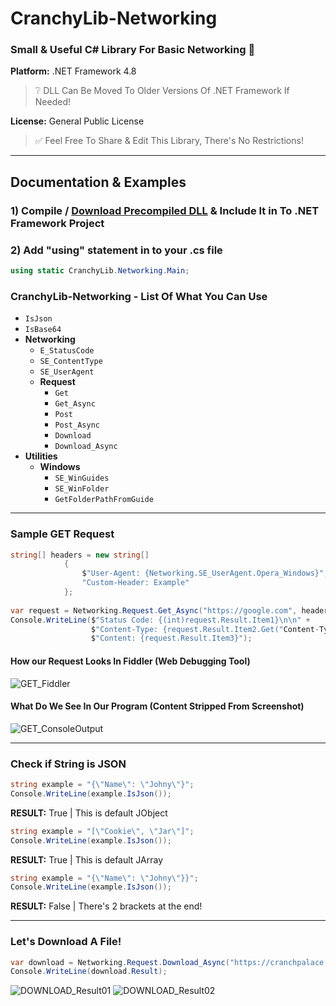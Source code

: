 # CranchyLib-Networking
### Small & Useful C# Library For Basic Networking :diamond_shape_with_a_dot_inside:
**Platform:** .NET Framework 4.8
> :grey_question: DLL Can Be Moved To Older Versions Of .NET Framework If Needed!

**License:** General Public License
> :white_check_mark: Feel Free To Share & Edit This Library, There's No Restrictions! 

____

## Documentation & Examples
### 1) Compile / [Download Precompiled DLL](https://google.com) & Include It in To .NET Framework Project
### 2) Add "using" statement in to your .cs file
```c#
using static CranchyLib.Networking.Main;
```

### CranchyLib-Networking - List Of What You Can Use
- `IsJson`
- `IsBase64`
- **Networking**
    - `E_StatusCode`
    - `SE_ContentType`
    - `SE_UserAgent`
    - **Request**
        - `Get` 
        - `Get_Async`
        - `Post`
        - `Post_Async`
        - `Download`
        - `Download_Async`
- **Utilities**
    - **Windows**
        - `SE_WinGuides`
        - `SE_WinFolder`
        - `GetFolderPathFromGuide` 

____

### Sample GET Request
```c#
string[] headers = new string[]
            {
                $"User-Agent: {Networking.SE_UserAgent.Opera_Windows}",
                "Custom-Header: Example"
            };
            
var request = Networking.Request.Get_Async("https://google.com", headers);
Console.WriteLine($"Status Code: {(int)request.Result.Item1}\n\n" +
                  $"Content-Type: {request.Result.Item2.Get("Content-Type")} \n\n" +
                  $"Content: {request.Result.Item3}");
```
#### How our Request Looks In Fiddler (Web Debugging Tool)
![GET_Fiddler](https://cranchpalace.info/github/assets/cranchylib/networking/GET_Fiddler.png "GET_Fiddler")
#### What Do We See In Our Program (Content Stripped From Screenshot)
![GET_ConsoleOutput](https://cranchpalace.info/github/assets/cranchylib/networking/GET_ConsoleOutput.png "GET_ConsoleOutput")

____

### Check if String is JSON
```c#
string example = "{\"Name\": \"Johny\"}";
Console.WriteLine(example.IsJson());
```
**RESULT:** True | This is default JObject
```c#
string example = "[\"Cookie\", \"Jar\"]";
Console.WriteLine(example.IsJson());
```
**RESULT:** True | This is default JArray
```c#
string example = "{\"Name\": \"Johny\"}}";
Console.WriteLine(example.IsJson());
```
**RESULT:** False | There's 2 brackets at the end!

____

### Let's Download A File!
```c#
var download = Networking.Request.Download_Async("https://cranchpalace.info/github/assets/cranchylib/networking/DOWNLOAD_Cozy.png", Utilities.Windows.SE_WinFolder.Downloads);
Console.WriteLine(download.Result);
```
![DOWNLOAD_Result01](https://cranchpalace.info/github/assets/cranchylib/networking/DOWNLOAD_Result01.png "DOWNLOAD_Result01")
![DOWNLOAD_Result02](https://cranchpalace.info/github/assets/cranchylib/networking/DOWNLOAD_Result02.png "DOWNLOAD_Result02")
